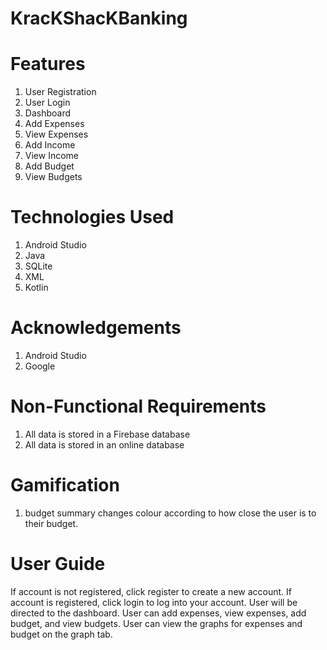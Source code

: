 # KracKShacKBanking


# Features
1. User Registration
2. User Login
3. Dashboard
4. Add Expenses
5. View Expenses
6. Add Income
7. View Income
8. Add Budget
9. View Budgets

# Technologies Used
1. Android Studio
2. Java
3. SQLite
4. XML
5. Kotlin

# Acknowledgements
1. Android Studio
2. Google

# Non-Functional Requirements
1. All data is stored in a Firebase database
2. All data is stored in an online database

# Gamification
1. budget summary changes colour according to how close the user is to their budget.

# User Guide
If account is not registered, click register to create a new account.
If account is registered, click login to log into your account.
User will be directed to the dashboard.
User can add expenses, view expenses, add budget, and view budgets.
User can view the graphs for expenses and budget on the graph tab.
